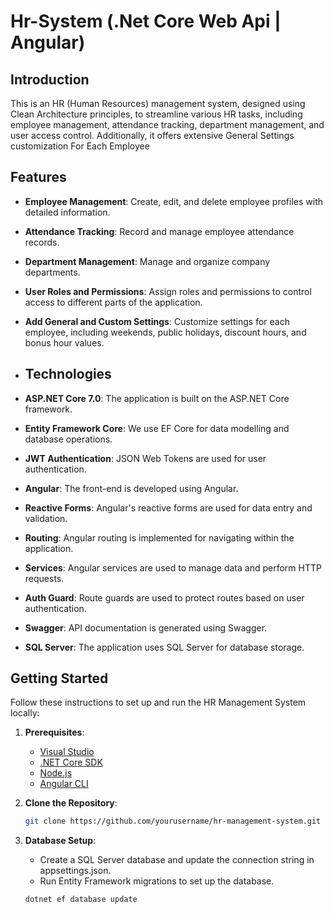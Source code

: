 # Hr-System (.Net Core Web Api | Angular)

## Introduction
This is an HR (Human Resources) management system, designed using Clean Architecture principles, to streamline various HR tasks, including employee management, attendance tracking, department management, and user access control. Additionally, it offers extensive General Settings customization For Each Employee

## Features
- **Employee Management**: Create, edit, and delete employee profiles with detailed information.
- **Attendance Tracking**: Record and manage employee attendance records.
- **Department Management**: Manage and organize company departments.
- **User Roles and Permissions**: Assign roles and permissions to control access to different parts of the application.
- **Add General and Custom Settings**: Customize settings for each employee, including weekends, public holidays, discount hours, and bonus hour values.

- ## Technologies

- **ASP.NET Core 7.0**: The application is built on the ASP.NET Core framework.
- **Entity Framework Core**: We use EF Core for data modelling and database operations.
- **JWT Authentication**: JSON Web Tokens are used for user authentication.
- **Angular**: The front-end is developed using Angular.
- **Reactive Forms**: Angular's reactive forms are used for data entry and validation.
- **Routing**: Angular routing is implemented for navigating within the application.
- **Services**: Angular services are used to manage data and perform HTTP requests.
- **Auth Guard**: Route guards are used to protect routes based on user authentication.
- **Swagger**: API documentation is generated using Swagger.
- **SQL Server**: The application uses SQL Server for database storage.

## Getting Started

Follow these instructions to set up and run the HR Management System locally:

1. **Prerequisites**:
   - [Visual Studio](https://visualstudio.microsoft.com/downloads/)
   - [.NET Core SDK](https://dotnet.microsoft.com/download/dotnet-core)
   - [Node.js](https://nodejs.org/)
   - [Angular CLI](https://cli.angular.io/)

2. **Clone the Repository**:
   ```sh
   git clone https://github.com/yourusername/hr-management-system.git
3. **Database Setup**:
   - Create a SQL Server database and update the connection string in appsettings.json.
   - Run Entity Framework migrations to set up the database. 
   ```sh
   dotnet ef database update
